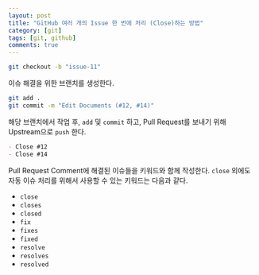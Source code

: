 ```yaml
---
layout: post
title: "GitHub 여러 개의 Issue 한 번에 처리 (Close)하는 방법"
category: [git]
tags: [git, github]
comments: true
---
```


```bash
git checkout -b "issue-11"
```

이슈 해결을 위한 브랜치를 생성한다.

```bash
git add .
git commit -m "Edit Documents (#12, #14)"
```

해당 브랜치에서 작업 후, `add` 및 `commit` 하고, Pull Request를 보내기 위해 Upstream으로 `push` 한다.

```markdown
- Close #12
- Close #14
```

Pull Request Comment에 해결된 이슈들을 키워드와 함께 작성한다. `close` 외에도 자동 이슈 처리를 위해서 사용할 수 있는 키워드는 다음과 같다.

- `close`
- `closes`
- `closed`
- `fix`
- `fixes`
- `fixed`
- `resolve`
- `resolves`
- `resolved`
